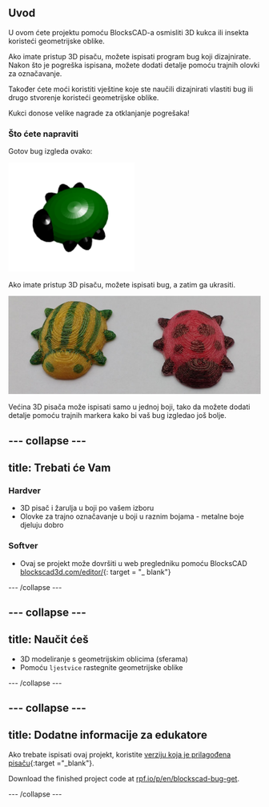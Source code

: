 ## Uvod

U ovom ćete projektu pomoću BlocksCAD-a osmisliti 3D kukca ili insekta koristeći geometrijske oblike.

Ako imate pristup 3D pisaču, možete ispisati program bug koji dizajnirate. Nakon što je pogreška ispisana, možete dodati detalje pomoću trajnih olovki za označavanje.

Također ćete moći koristiti vještine koje ste naučili dizajnirati vlastiti bug ili drugo stvorenje koristeći geometrijske oblike.

Kukci donose velike nagrade za otklanjanje pogrešaka!

### Što ćete napraviti

Gotov bug izgleda ovako:

![snimka zaslona](images/bug-complete.png)

Ako imate pristup 3D pisaču, možete ispisati bug, a zatim ga ukrasiti.

![Dovršen projekt](images/bug-showcase.png)

Većina 3D pisača može ispisati samo u jednoj boji, tako da možete dodati detalje pomoću trajnih markera kako bi vaš bug izgledao još bolje.

--- collapse ---
---
title: Trebati će Vam
---

### Hardver

+ 3D pisač i žarulja u boji po vašem izboru
+ Olovke za trajno označavanje u boji u raznim bojama - metalne boje djeluju dobro

### Softver

+ Ovaj se projekt može dovršiti u web pregledniku pomoću BlocksCAD [blockscad3d.com/editor/](https://www.blockscad3d.com/editor){: target = "_ blank"}

--- /collapse ---

--- collapse ---
---
title: Naučit ćeš
---

+ 3D modeliranje s geometrijskim oblicima (sferama)
+ Pomoću `ljestvice` rastegnite geometrijske oblike

--- /collapse ---

--- collapse ---
---
title: Dodatne informacije za edukatore
---

Ako trebate ispisati ovaj projekt, koristite [verziju koja je prilagođena pisaču](https://projects.raspberrypi.org/en/projects/blockscad-bug/print){:target ="_blank"}.

Download the finished project code at [rpf.io/p/en/blockscad-bug-get](https://rpf.io/p/en/blockscad-bug-get).

--- /collapse ---
